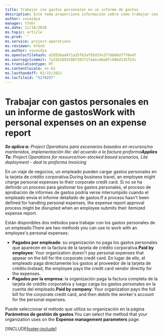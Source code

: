 ```yaml
---
title: Trabajar con gastos personales en un informe de gastos
description: Este tema proporciona información sobre cómo trabajar con los gastos personales de los empleados en sus viajes de negocios.
author: suvaidya
manager: tfehr
ms.date: 11/18/2020
ms.topic: article
ms.prod: ''
ms.service: project-operations
ms.reviewer: kfend
ms.author: suvaidya
ms.openlocfilehash: d2d558ad4f1a35f83af93d37e377db66d7f70e4f
ms.sourcegitcommit: fa32b1893286f20271fa4ec4be8fc68bd135f53c
ms.translationtype: HT
ms.contentlocale: es-ES
ms.lasthandoff: 02/15/2021
ms.locfileid: "5276257"
---
```

# <a name="work-with-personal-expenses-on-an-expense-report"></a><span data-ttu-id="1b311-103">Trabajar con gastos personales en un informe de gastos</span><span class="sxs-lookup"><span data-stu-id="1b311-103">Work with personal expenses on an expense report</span></span>

<span data-ttu-id="1b311-104">_**Se aplica a:** Project Operations para escenarios basados en recursos/no mantenidos, implementación lite: del acuerdo a la factura proforma_</span><span class="sxs-lookup"><span data-stu-id="1b311-104">_**Applies To:** Project Operations for resource/non-stocked based scenarios, Lite deployment - deal to proforma invoicing_</span></span>

<span data-ttu-id="1b311-105">En un viaje de negocios, un empleado pueden cargar gastos personales en la tarjeta de crédito corporativa.</span><span class="sxs-lookup"><span data-stu-id="1b311-105">During business travel, an employee might charge personal expenses to their corporate credit card.</span></span> <span data-ttu-id="1b311-106">Si no se ha definido un proceso para gestionar los gastos personales, el proceso de aprobación de informes de gastos podría verse interrumpido cuando el empleado envía el informe detallado de gastos.</span><span class="sxs-lookup"><span data-stu-id="1b311-106">If a process hasn't been defined for handling personal expenses, the expense report approval process might be disrupted when an employee submits their itemized expense report.</span></span>

<span data-ttu-id="1b311-107">Están disponibles dos métodos para trabajar con los gastos personales de un empleado:</span><span class="sxs-lookup"><span data-stu-id="1b311-107">There are two methods you can use to work with an employee's personal expenses:</span></span>

  - <span data-ttu-id="1b311-108">**Pagados por empleado**: su organización no paga los gastos personales que aparecen en la factura de la tarjeta de crédito corporativa.</span><span class="sxs-lookup"><span data-stu-id="1b311-108">**Paid by employee**: Your organization doesn't pay personal expenses that appear on the bill for the corporate credit card.</span></span> <span data-ttu-id="1b311-109">En lugar de ello, el empleado paga directamente los gastos al proveedor de la tarjeta de crédito.</span><span class="sxs-lookup"><span data-stu-id="1b311-109">Instead, the employee pays the credit card vendor directly for the expenses.</span></span> 
  - <span data-ttu-id="1b311-110">**Pagados por la empresa**: la organización paga la factura completa de la tarjeta de crédito corporativa y luego carga los gastos personales en la cuenta del empleado.</span><span class="sxs-lookup"><span data-stu-id="1b311-110">**Paid by company**: Your organization pays the full bill for the corporate credit card, and then debits the worker's account for the personal expenses.</span></span>

<span data-ttu-id="1b311-111">Puede seleccionar el método que utiliza su organización en la página **Parámetros de gestión de gastos**.</span><span class="sxs-lookup"><span data-stu-id="1b311-111">You can select the method that your organization uses on the **Expense management parameters** page.</span></span>


[!INCLUDE[footer-include](../includes/footer-banner.md)]